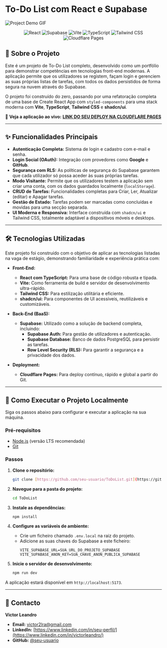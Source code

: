 # To-Do List com React e Supabase

![Project Demo GIF](https://placehold.co/800x400/1e293b/ffffff?text=Adicione+aqui+um+GIF+do+seu+projeto!)

<p align="center">
  <img src="https://img.shields.io/badge/React-20232A?style=for-the-badge&logo=react&logoColor=61DAFB" alt="React"/>
  <img src="https://img.shields.io/badge/Supabase-3ECF8E?style=for-the-badge&logo=supabase&logoColor=white" alt="Supabase"/>
  <img src="https://img.shields.io/badge/Vite-B73BFE?style=for-the-badge&logo=vite&logoColor=FFD62E" alt="Vite"/>
  <img src="https://img.shields.io/badge/TypeScript-007ACC?style=for-the-badge&logo=typescript&logoColor=white" alt="TypeScript"/>
  <img src="https://img.shields.io/badge/Tailwind_CSS-38B2AC?style=for-the-badge&logo=tailwind-css&logoColor=white" alt="Tailwind CSS"/>
  <img src="https://img.shields.io/badge/Cloudflare-F38020?style=for-the-badge&logo=Cloudflare&logoColor=white" alt="Cloudflare Pages"/>
</p>

## 🚀 Sobre o Projeto

Este é um projeto de To-Do List completo, desenvolvido como um portfólio para demonstrar competências em tecnologias front-end modernas. A aplicação permite que os utilizadores se registem, façam login e gerenciem as suas próprias listas de tarefas, com todos os dados persistidos de forma segura na nuvem através do Supabase.

O projeto foi construído do zero, passando por uma refatoração completa de uma base de Create React App com `styled-components` para uma stack moderna com **Vite**, **TypeScript**, **Tailwind CSS** e **shadcn/ui**.

🔗 **Veja a aplicação ao vivo:** [**LINK DO SEU DEPLOY NA CLOUDFLARE PAGES**](https://todolist-45a.pages.dev/)

---

## ✨ Funcionalidades Principais

* **Autenticação Completa:** Sistema de login e cadastro com e-mail e senha.
* **Login Social (OAuth):** Integração com provedores como **Google** e **GitHub**.
* **Segurança com RLS:** As políticas de segurança do Supabase garantem que cada utilizador só possa aceder às suas próprias tarefas.
* **Modo Visitante:** Permite que os utilizadores testem a aplicação sem criar uma conta, com os dados guardados localmente (`localStorage`).
* **CRUD de Tarefas:** Funcionalidades completas para Criar, Ler, Atualizar (editar) e Apagar tarefas.
* **Gestão de Estado:** Tarefas podem ser marcadas como concluídas e movidas para uma secção separada.
* **UI Moderna e Responsiva:** Interface construída com `shadcn/ui` e Tailwind CSS, totalmente adaptável a dispositivos móveis e desktops.

---

## 🛠️ Tecnologias Utilizadas

Este projeto foi construído com o objetivo de aplicar as tecnologias listadas na vaga de estágio, demonstrando familiaridade e experiência prática com:

* **Front-End:**
    * **React com TypeScript:** Para uma base de código robusta e tipada.
    * **Vite:** Como ferramenta de build e servidor de desenvolvimento ultra-rápido.
    * **Tailwind CSS:** Para estilização utilitária e eficiente.
    * **shadcn/ui:** Para componentes de UI acessíveis, reutilizáveis e customizáveis.

* **Back-End (BaaS):**
    * **Supabase:** Utilizado como a solução de backend completa, incluindo:
        * **Supabase Auth:** Para gestão de utilizadores e autenticação.
        * **Supabase Database:** Banco de dados PostgreSQL para persistir as tarefas.
        * **Row Level Security (RLS):** Para garantir a segurança e a privacidade dos dados.

* **Deployment:**
    * **Cloudflare Pages:** Para deploy contínuo, rápido e global a partir do Git.

---

## 🏁 Como Executar o Projeto Localmente

Siga os passos abaixo para configurar e executar a aplicação na sua máquina.

### Pré-requisitos

* [Node.js](https://nodejs.org/en/) (versão LTS recomendada)
* [Git](https://git-scm.com/)

### Passos

1.  **Clone o repositório:**
    ```bash
    git clone [https://github.com/seu-usuario/ToDoList.git](https://github.com/seu-usuario/ToDoList.git)
    ```

2.  **Navegue para a pasta do projeto:**
    ```bash
    cd ToDoList
    ```

3.  **Instale as dependências:**
    ```bash
    npm install
    ```

4.  **Configure as variáveis de ambiente:**
    * Crie um ficheiro chamado `.env.local` na raiz do projeto.
    * Adicione as suas chaves do Supabase a este ficheiro:
        ```
        VITE_SUPABASE_URL=SUA_URL_DO_PROJETO_SUPABASE
        VITE_SUPABASE_ANON_KEY=SUA_CHAVE_ANON_PUBLICA_SUPABASE
        ```

5.  **Inicie o servidor de desenvolvimento:**
    ```bash
    npm run dev
    ```

A aplicação estará disponível em `http://localhost:5173`.

---

## 📧 Contacto

**Victor Leandro**

* **Email:** victor2lra@gmail.com
* **LinkedIn:** [https://www.linkedin.com/in/seu-perfil/](https://www.linkedin.com/in/victorleandro/)
* **GitHub:** [@seu-usuario](https://github.com/Afrontoso)
